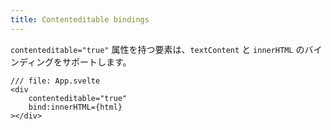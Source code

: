 ```yaml
---
title: Contenteditable bindings
---
```


`contenteditable="true"` 属性を持つ要素は、`textContent` と `innerHTML` のバインディングをサポートします。

```svelte
/// file: App.svelte
<div
	contenteditable="true"
	bind:innerHTML={html}
></div>
```
